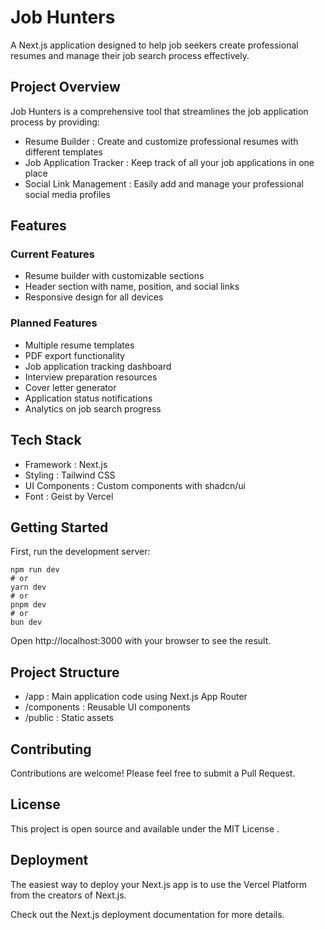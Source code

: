 # Job Hunters

A Next.js application designed to help job seekers create professional resumes and manage their job search process effectively.

## Project Overview

Job Hunters is a comprehensive tool that streamlines the job application process by providing:

- Resume Builder : Create and customize professional resumes with different templates
- Job Application Tracker : Keep track of all your job applications in one place
- Social Link Management : Easily add and manage your professional social media profiles

## Features

### Current Features

- Resume builder with customizable sections
- Header section with name, position, and social links
- Responsive design for all devices

### Planned Features

- Multiple resume templates
- PDF export functionality
- Job application tracking dashboard
- Interview preparation resources
- Cover letter generator
- Application status notifications
- Analytics on job search progress

## Tech Stack

- Framework : Next.js
- Styling : Tailwind CSS
- UI Components : Custom components with shadcn/ui
- Font : Geist by Vercel

## Getting Started

First, run the development server:

```
npm run dev
# or
yarn dev
# or
pnpm dev
# or
bun dev
```

Open http://localhost:3000 with your browser to see the result.

## Project Structure

- /app : Main application code using Next.js App Router
- /components : Reusable UI components
- /public : Static assets

## Contributing

Contributions are welcome! Please feel free to submit a Pull Request.

## License

This project is open source and available under the MIT License .

## Deployment

The easiest way to deploy your Next.js app is to use the Vercel Platform from the creators of Next.js.

Check out the Next.js deployment documentation for more details.
